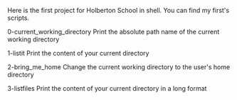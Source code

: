 Here is the first project for Holberton School in shell.
You can find my first's scripts.

0-current_working_directory
	Print the absolute path name of the current working directory

1-listit
	Print the content of your current directory

2-bring_me_home
	Change the current working directory to the user's home directory

3-listfiles
	Print the content of your current directory in a long format
